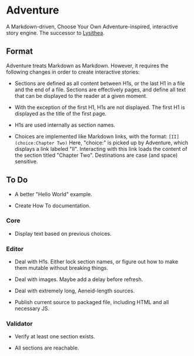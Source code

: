 # Adventure

A Markdown-driven, Choose Your Own Adventure-inspired, interactive story engine. The successor to [Lysithea](https://github.com/ubersmake/lysithea).

## Format

Adventure treats Markdown as Markdown. However, it requires the following changes in order to create interactive stories:

* Sections are defined as all content between H1s, or the last H1 in a file and the end of a file. Sections are effectively pages, and define all text that can be displayed to the reader at a given moment.

* With the exception of the first H1, H1s are not displayed. The first H1 is displayed as the title of the first page.

* H1s are used internally as section names.

* Choices are implemented like Markdown links, with the format: `[II](choice:Chapter Two)` Here, "choice:" is picked up by Adventure, which displays a link labeled "II". Interacting with this link loads the content of the section titled "Chapter Two". Destinations are case (and space) sensitive.

## To Do

* A better "Hello World" example.

* Create How To documentation.

### Core

* Display text based on previous choices.

### Editor

* Deal with H1s. Either lock section names, or figure out how to make them mutable without breaking things.

* Deal with images. Maybe add a delay before refresh.

* Deal with extremely long, Aeneid-length sources.

* Publish current source to packaged file, including HTML and all necessary JS.

### Validator

* Verify at least one section exists.

* All sections are reachable.
